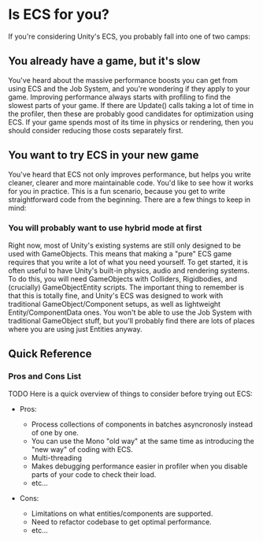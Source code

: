 # Is ECS for you?
If you're considering Unity's ECS, you probably fall into one of two camps:
## You already have a game, but it's slow
You've heard about the massive performance boosts you can get from using ECS and the Job System, and you're wondering if they apply to your game. Improving performance always starts with profiling to find the slowest parts of your game. If there are Update() calls taking a lot of time in the profiler, then these are probably good candidates for optimization using ECS. If your game spends most of its time in physics or rendering, then you should consider reducing those costs separately first. 

## You want to try ECS in your new game
You've heard that ECS not only improves performance, but helps you write cleaner, clearer and more maintainable code. You'd like to see how it works for you in practice.
This is a fun scenario, because you get to write straightforward code from the beginning. There are a few things to keep in mind:
### You will probably want to use hybrid mode at first
Right now, most of Unity's existing systems are still only designed to be used with GameObjects. This means that making a "pure" ECS game requires that you write a lot of what you need yourself. To get started, it is often useful to have Unity's built-in physics, audio and rendering systems. To do this, you will need GameObjects with Colliders, Rigidbodies, and (crucially) GameObjectEntity scripts.
The important thing to remember is that this is totally fine, and Unity's ECS was designed to work with traditional GameObject/Component setups, as well as lightweight Entity/ComponentData ones. You won't be able to use the Job System with traditional GameObject stuff, but you'll probably find there are lots of places where you are using just Entities anyway.

## Quick Reference

### Pros and Cons List
TODO
Here is a quick overview of things to consider before trying out ECS:

* Pros:
    * Process collections of components in batches asyncronosly instead of one by one.
    * You can use the Mono "old way" at the same time as introducing the "new way" of coding with ECS.
    * Multi-threading
    * Makes debugging performance easier in profiler when you disable parts of your code to check their load.
    * etc...

* Cons: 
    * Limitations on what entities/components are supported.
    * Need to refactor codebase to get optimal performance.
    * etc...
